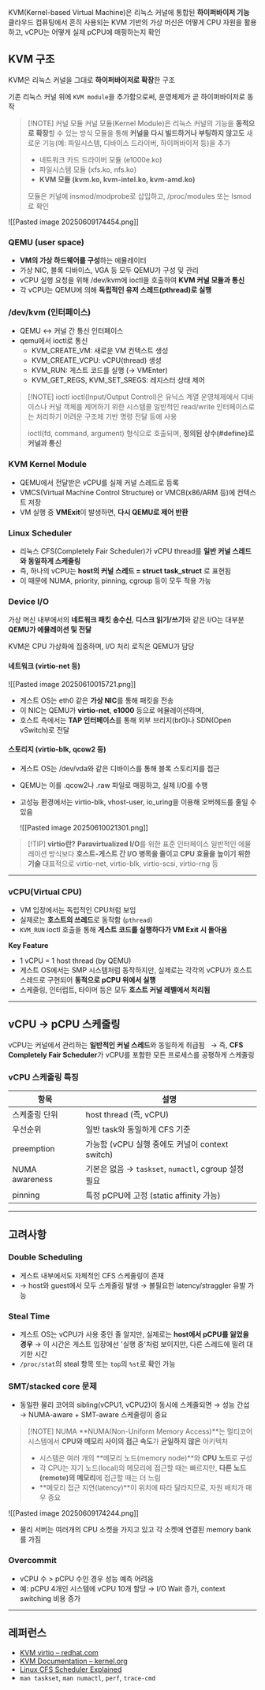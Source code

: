 
KVM(Kernel-based Virtual Machine)은 리눅스 커널에 통합된 **하이퍼바이저 기능**
클라우드 컴퓨팅에서 흔히 사용되는 KVM 기반의 가상 머신은 어떻게 CPU 자원을 활용하고, vCPU는 어떻게 실제 pCPU에 매핑하는지 확인

## KVM 구조 

KVM은 리눅스 커널을 그대로 **하이퍼바이저로 확장**한 구조

기존 리눅스 커널 위에 `KVM module`을 추가함으로써, 운영체제가 곧 하이퍼바이저로 동작

> [!NOTE] 커널 모듈
> 커널 모듈(Kernel Module)은 리눅스 커널의 기능을 **동적으로 확장**할 수 있는 방식
> 모듈을 통해 **커널을 다시 빌드하거나 부팅하지 않고도** 새로운 기능(예: 파일시스템, 디바이스 드라이버, 하이퍼바이저 등)을 추가
>   
> - 네트워크 카드 드라이버 모듈 (e1000e.ko)
> - 파일시스템 모듈 (xfs.ko, nfs.ko)
> - **KVM 모듈 (kvm.ko, kvm-intel.ko, kvm-amd.ko)**
> 
> 모듈은 커널에 insmod/modprobe로 삽입하고, /proc/modules 또는 lsmod로 확인
    

![[Pasted image 20250609174454.png]]

### QEMU (user space)

- **VM의 가상 하드웨어를 구성**하는 에뮬레이터
- 가상 NIC, 블록 디바이스, VGA 등 모두 QEMU가 구성 및 관리
- vCPU 실행 요청을 위해 /dev/kvm에 ioctl을 호출하여 **KVM 커널 모듈과 통신**
- 각 vCPU는 QEMU에 의해 **독립적인 유저 스레드(pthread)로 실행**


### /dev/kvm (인터페이스)

- QEMU ↔ 커널 간 통신 인터페이스
- qemu에서 ioctl로 통신
    - KVM_CREATE_VM: 새로운 VM 컨텍스트 생성
    - KVM_CREATE_VCPU: vCPU(thread) 생성
    - KVM_RUN: 게스트 코드를 실행 (→ VMEnter)
    - KVM_GET_REGS, KVM_SET_SREGS: 레지스터 상태 제어

> [!NOTE] ioctl
> ioctl(Input/Output Control)은 유닉스 계열 운영체제에서 디바이스나 커널 객체를 제어하기 위한 시스템콜
> 일반적인 read/write 인터페이스로는 처리하기 어려운 구조체 기반 명령 전달 등에 사용
> 
> ioctl(fd, command, argument) 형식으로 호출되며, **정의된 상수(#define)로 커널과 통신**
### KVM Kernel Module

- QEMU에서 전달받은 vCPU를 실제 커널 스레드로 등록
- VMCS(Virtual Machine Control Structure) or VMCB(x86/ARM 등)에 컨텍스트 저장
- VM 실행 중 **VMExit**이 발생하면, **다시 QEMU로 제어 반환**  

### Linux Scheduler

- 리눅스 CFS(Completely Fair Scheduler)가 vCPU thread를 **일반 커널 스레드와 동일하게 스케줄링**
- 즉, 하나의 vCPU는 **host의 커널 스레드 = struct task_struct** 로 표현됨
- 이 때문에 NUMA, priority, pinning, cgroup 등이 모두 적용 가능

### Device I/O

가상 머신 내부에서의 **네트워크 패킷 송수신**, **디스크 읽기/쓰기**와 같은 I/O는 대부분 **QEMU가 에뮬레이션 및 전달**

KVM은 CPU 가상화에 집중하며, I/O 처리 로직은 QEMU가 담당

#### 네트워크 (virtio-net 등)

![[Pasted image 20250610015721.png]]

- 게스트 OS는 eth0 같은 **가상 NIC**를 통해 패킷을 전송
- 이 NIC는 QEMU가 **virtio-net**, **e1000** 등으로 에뮬레이션하며,
- 호스트 측에서는 **TAP 인터페이스**를 통해 외부 브리지(br0)나 SDN(Open vSwitch)로 전달


#### 스토리지 (virtio-blk, qcow2 등)

- 게스트 OS는 /dev/vda와 같은 디바이스를 통해 블록 스토리지를 접근
- QEMU는 이를 .qcow2나 .raw 파일로 매핑하고, 실제 I/O를 수행
- 고성능 환경에서는 virtio-blk, vhost-user, io_uring을 이용해 오버헤드를 줄일 수 있음
    

  ![[Pasted image 20250610021301.png]]

> [!TIP] **virtio란?**
> **Paravirtualized I/O**를 위한 표준 인터페이스
> 일반적인 에뮬레이션 방식보다 **호스트-게스트 간 I/O 병목을 줄이고 CPU 효율을 높이기 위한 기술**
> 대표적으로 virtio-net, virtio-blk, virtio-scsi, virtio-rng 등

---

### vCPU(Virtual CPU)

- VM 입장에서는 독립적인 CPU처럼 보임
- 실제로는 **호스트의 쓰레드**로 동작함 (`pthread`)
- `KVM_RUN` ioctl 호출을 통해 **게스트 코드를 실행하다가 VM Exit 시 돌아옴**

  

**Key Feature**
- 1 vCPU = 1 host thread (by QEMU)
- 게스트 OS에서는 SMP 시스템처럼 동작하지만, 실제로는 각각의 vCPU가 호스트 스레드로 구현되어 **동적으로 pCPU 위에서 실행**
- 스케줄링, 인터럽트, 타이머 등은 모두 **호스트 커널 레벨에서 처리됨**

---

## vCPU → pCPU 스케줄링

vCPU는 커널에서 관리하는 **일반적인 커널 스레드**와 동일하게 취급됨  
→ 즉, **CFS Completely Fair Scheduler**가 vCPU를 포함한 모든 프로세스를 공평하게 스케줄링

### vCPU 스케줄링 특징

| 항목 | 설명 |
|------|------|
| 스케줄링 단위 | host thread (즉, vCPU) |
| 우선순위 | 일반 task와 동일하게 CFS 기준 |
| preemption | 가능함 (vCPU 실행 중에도 커널이 context switch) |
| NUMA awareness | 기본은 없음 → `taskset`, `numactl`, cgroup 설정 필요 |
| pinning | 특정 pCPU에 고정 (static affinity 가능) |

---

## 고려사항

### Double Scheduling
- 게스트 내부에서도 자체적인 CFS 스케줄링이 존재
- → host와 guest에서 모두 스케줄링 발생 → 불필요한 latency/straggler 유발 가능

### Steal Time

- 게스트 OS는 vCPU가 사용 중인 줄 알지만, 실제로는 **host에서 pCPU를 잃었을 경우**
	→ 이 시간은 게스트 입장에선 '실행 중'처럼 보이지만, 다른 스레드에 밀려 대기한 시간
- `/proc/stat`의 steal 항목 또는 `top`의 `%st`로 확인 가능

### SMT/stacked core 문제
- 동일한 물리 코어의 sibling(vCPU1, vCPU2)이 동시에 스케줄되면 → 성능 간섭
	→ NUMA-aware + SMT-aware 스케줄링이 중요

> [!NOTE] NUMA
> **NUMA(Non-Uniform Memory Access)**는 멀티코어 시스템에서 **CPU와 메모리 사이의 접근 속도**가 **균일하지 않은** 아키텍처
> - 시스템은 여러 개의 **메모리 노드(memory node)**와 **CPU 노드**로 구성
> - 각 CPU는 자기 노드(local)의 메모리에 접근할 때는 빠르지만, **다른 노드(remote)의 메모리**에 접근할 때는 더 느림
> - **메모리 접근 지연(latency)**이 위치에 따라 달라지므로, 자원 배치가 매우 중요
    
![[Pasted image 20250609174244.png]]
- 물리 서버는 여러개의 CPU 소켓을 가지고 있고 각 소켓에 연결된 memory bank를 가짐

### Overcommit
- vCPU 수 > pCPU 수인 경우 성능 예측 어려움
- 예: pCPU 4개인 시스템에 vCPU 10개 할당 → I/O Wait 증가, context switching 비용 증가

---

## 레퍼런스
- [KVM virtio – redhat.com](https://docs.redhat.com/en/documentation/red_hat_enterprise_linux/7/html/virtualization_deployment_and_administration_guide/chap-KVM_Para_virtualized_virtio_Drivers)
- [KVM Documentation – kernel.org](https://www.kernel.org/doc/html/latest/virt/kvm/index.html)
- [Linux CFS Scheduler Explained](https://www.kernel.org/doc/Documentation/scheduler/sched-design-CFS.txt)
- `man taskset`, `man numactl`, `perf`, `trace-cmd`
